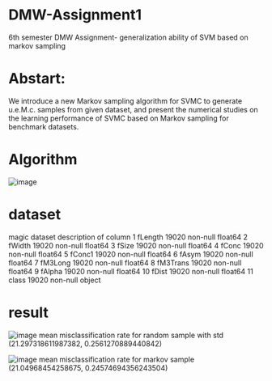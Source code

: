 # DMW-Assignment1
6th semester DMW Assignment- generalization ability of SVM based on markov sampling

# Abstart:
We introduce a new Markov sampling algorithm for SVMC
to generate u.e.M.c. samples from given dataset, and present the
numerical studies on the learning performance of SVMC based
on Markov sampling for benchmark datasets.

# Algorithm
![image](https://user-images.githubusercontent.com/47221030/111443908-dd3e6a80-872f-11eb-828a-5e75a3e81ef3.png)

# dataset
magic dataset
description of column
 1   fLength     19020 non-null  float64
 2   fWidth      19020 non-null  float64
 3   fSize       19020 non-null  float64
 4   fConc       19020 non-null  float64
 5   fConc1      19020 non-null  float64
 6   fAsym       19020 non-null  float64
 7   fM3Long     19020 non-null  float64
 8   fM3Trans    19020 non-null  float64
 9   fAlpha      19020 non-null  float64
 10  fDist       19020 non-null  float64
 11  class       19020 non-null  object
 
# result
![image](https://user-images.githubusercontent.com/47221030/111444228-2a224100-8730-11eb-8dc3-2cd53b0165ea.png)
mean misclassification rate for random sample with std (21.297318611987382, 0.2561270889440842)

![image](https://user-images.githubusercontent.com/47221030/111444299-3a3a2080-8730-11eb-8141-fe30ac975930.png)
mean misclassification rate for markov sample (21.04968454258675, 0.24574694356243504)
